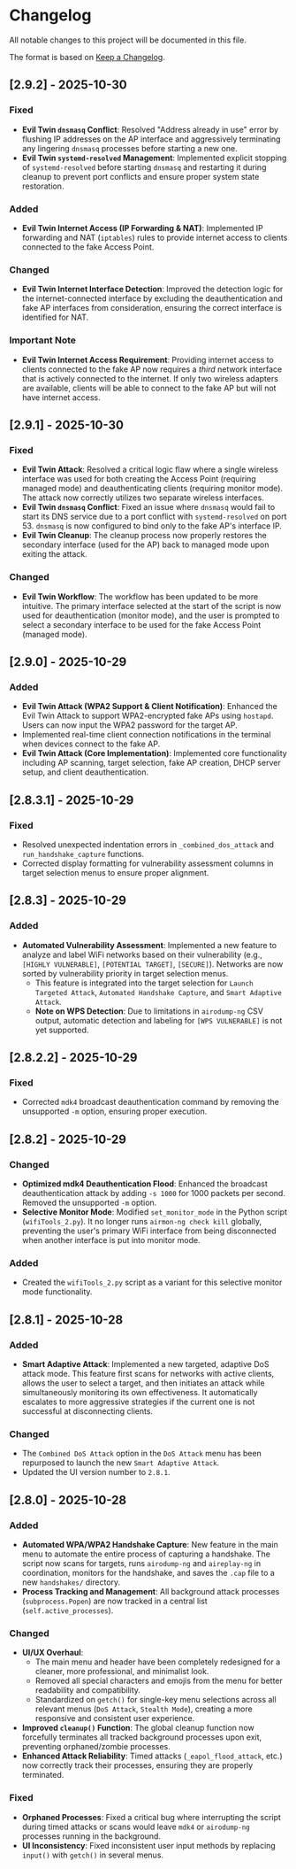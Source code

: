 # Changelog

All notable changes to this project will be documented in this file.

The format is based on [Keep a Changelog](https://keepachangelog.com/en/1.0.0/).

## [2.9.2] - 2025-10-30

### Fixed
- **Evil Twin `dnsmasq` Conflict**: Resolved "Address already in use" error by flushing IP addresses on the AP interface and aggressively terminating any lingering `dnsmasq` processes before starting a new one.
- **Evil Twin `systemd-resolved` Management**: Implemented explicit stopping of `systemd-resolved` before starting `dnsmasq` and restarting it during cleanup to prevent port conflicts and ensure proper system state restoration.

### Added
- **Evil Twin Internet Access (IP Forwarding & NAT)**: Implemented IP forwarding and NAT (`iptables`) rules to provide internet access to clients connected to the fake Access Point.

### Changed
- **Evil Twin Internet Interface Detection**: Improved the detection logic for the internet-connected interface by excluding the deauthentication and fake AP interfaces from consideration, ensuring the correct interface is identified for NAT.

### Important Note
- **Evil Twin Internet Access Requirement**: Providing internet access to clients connected to the fake AP now requires a *third* network interface that is actively connected to the internet. If only two wireless adapters are available, clients will be able to connect to the fake AP but will not have internet access.

## [2.9.1] - 2025-10-30

### Fixed
- **Evil Twin Attack**: Resolved a critical logic flaw where a single wireless interface was used for both creating the Access Point (requiring managed mode) and deauthenticating clients (requiring monitor mode). The attack now correctly utilizes two separate wireless interfaces.
- **Evil Twin `dnsmasq` Conflict**: Fixed an issue where `dnsmasq` would fail to start its DNS service due to a port conflict with `systemd-resolved` on port 53. `dnsmasq` is now configured to bind only to the fake AP's interface IP.
- **Evil Twin Cleanup**: The cleanup process now properly restores the secondary interface (used for the AP) back to managed mode upon exiting the attack.

### Changed
- **Evil Twin Workflow**: The workflow has been updated to be more intuitive. The primary interface selected at the start of the script is now used for deauthentication (monitor mode), and the user is prompted to select a secondary interface to be used for the fake Access Point (managed mode).

## [2.9.0] - 2025-10-29

### Added
- **Evil Twin Attack (WPA2 Support & Client Notification)**: Enhanced the Evil Twin Attack to support WPA2-encrypted fake APs using `hostapd`. Users can now input the WPA2 password for the target AP.
- Implemented real-time client connection notifications in the terminal when devices connect to the fake AP.
- **Evil Twin Attack (Core Implementation)**: Implemented core functionality including AP scanning, target selection, fake AP creation, DHCP server setup, and client deauthentication.

## [2.8.3.1] - 2025-10-29

### Fixed
- Resolved unexpected indentation errors in `_combined_dos_attack` and `run_handshake_capture` functions.
- Corrected display formatting for vulnerability assessment columns in target selection menus to ensure proper alignment.

## [2.8.3] - 2025-10-29

### Added
- **Automated Vulnerability Assessment**: Implemented a new feature to analyze and label WiFi networks based on their vulnerability (e.g., `[HIGHLY VULNERABLE]`, `[POTENTIAL TARGET]`, `[SECURE]`). Networks are now sorted by vulnerability priority in target selection menus.
    - This feature is integrated into the target selection for `Launch Targeted Attack`, `Automated Handshake Capture`, and `Smart Adaptive Attack`.
    - **Note on WPS Detection**: Due to limitations in `airodump-ng` CSV output, automatic detection and labeling for `[WPS VULNERABLE]` is not yet supported.

## [2.8.2.2] - 2025-10-29

### Fixed
- Corrected `mdk4` broadcast deauthentication command by removing the unsupported `-m` option, ensuring proper execution.

## [2.8.2] - 2025-10-29

### Changed
- **Optimized mdk4 Deauthentication Flood**: Enhanced the broadcast deauthentication attack by adding `-s 1000` for 1000 packets per second. Removed the unsupported `-m` option.
- **Selective Monitor Mode**: Modified `set_monitor_mode` in the Python script (`wifiTools_2.py`). It no longer runs `airmon-ng check kill` globally, preventing the user's primary WiFi interface from being disconnected when another interface is put into monitor mode.

### Added
- Created the `wifiTools_2.py` script as a variant for this selective monitor mode functionality.

## [2.8.1] - 2025-10-28

### Added
- **Smart Adaptive Attack**: Implemented a new targeted, adaptive DoS attack mode. This feature first scans for networks with active clients, allows the user to select a target, and then initiates an attack while simultaneously monitoring its own effectiveness. It automatically escalates to more aggressive strategies if the current one is not successful at disconnecting clients.

### Changed
- The `Combined DoS Attack` option in the `DoS Attack` menu has been repurposed to launch the new `Smart Adaptive Attack`.
- Updated the UI version number to `2.8.1`.

## [2.8.0] - 2025-10-28

### Added
- **Automated WPA/WPA2 Handshake Capture**: New feature in the main menu to automate the entire process of capturing a handshake. The script now scans for targets, runs `airodump-ng` and `aireplay-ng` in coordination, monitors for the handshake, and saves the `.cap` file to a new `handshakes/` directory.
- **Process Tracking and Management**: All background attack processes (`subprocess.Popen`) are now tracked in a central list (`self.active_processes`).

### Changed
- **UI/UX Overhaul**:
    - The main menu and header have been completely redesigned for a cleaner, more professional, and minimalist look.
    - Removed all special characters and emojis from the menu for better readability and compatibility.
    - Standardized on `getch()` for single-key menu selections across all relevant menus (`DoS Attack`, `Stealth Mode`), creating a more responsive and consistent user experience.
- **Improved `cleanup()` Function**: The global cleanup function now forcefully terminates all tracked background processes upon exit, preventing orphaned/zombie processes.
- **Enhanced Attack Reliability**: Timed attacks (`_eapol_flood_attack`, etc.) now correctly track their processes, ensuring they are properly terminated.

### Fixed
- **Orphaned Processes**: Fixed a critical bug where interrupting the script during timed attacks or scans would leave `mdk4` or `airodump-ng` processes running in the background.
- **UI Inconsistency**: Fixed inconsistent user input methods by replacing `input()` with `getch()` in several menus.
